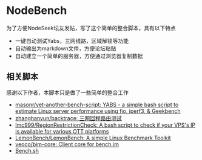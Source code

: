 # NodeBench

为了方便NodeSeek坛友发帖，写了这个简单的整合脚本，具有以下特点

- 一键自动测试Yabs，三网线路，区域解锁等功能
- 自动输出为markdown文件，方便论坛粘贴
- 自动建立一个简单的服务器，方便通过浏览器复制数据

## 相关脚本
感谢以下作者，本脚本只是做了一些简单的整合工作
- [masonr/yet-another-bench-script: YABS - a simple bash script to estimate Linux server performance using fio, iperf3, & Geekbench](https://github.com/masonr/yet-another-bench-script)
- [zhanghanyun/backtrace: 三网回程路由测试](https://github.com/zhanghanyun/backtrace)
- [lmc999/RegionRestrictionCheck: A bash script to check if your VPS's IP is available for various OTT platforms](https://github.com/lmc999/RegionRestrictionCheck)
- [LemonBench/LemonBench: A simple Linux Benchmark Toolkit](https://github.com/LemonBench/LemonBench)
- [veoco/bim-core: Client core for bench.im](https://github.com/veoco/bim-core)
- [Bench.sh](https://bench.sh/)